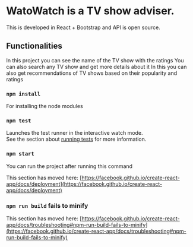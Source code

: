 # WatoWatch is a TV show adviser.

This is developed in React + Bootstrap and API is open source.

## Functionalities

In this project you can see the name of the TV show with the ratings
You can also search any TV show and get more details about it 
In this you can also get recommendations of TV shows based on their popularity and ratings

### `npm install`
For installing the node modules
### `npm test`

Launches the test runner in the interactive watch mode.\
See the section about [running tests](https://facebook.github.io/create-react-app/docs/running-tests) for more information.

### `npm start`
You can run the project after running this command


This section has moved here: [https://facebook.github.io/create-react-app/docs/deployment](https://facebook.github.io/create-react-app/docs/deployment)

### `npm run build` fails to minify

This section has moved here: [https://facebook.github.io/create-react-app/docs/troubleshooting#npm-run-build-fails-to-minify](https://facebook.github.io/create-react-app/docs/troubleshooting#npm-run-build-fails-to-minify)
